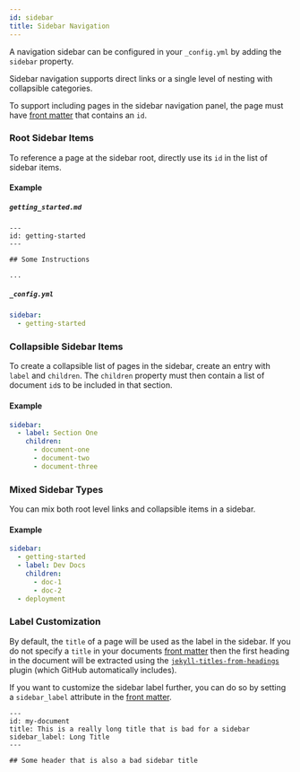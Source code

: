 ```yaml
---
id: sidebar
title: Sidebar Navigation
---
```


A navigation sidebar can be configured in your `_config.yml` by adding the `sidebar` property.

Sidebar navigation supports direct links or a single level of nesting with collapsible categories.

To support including pages in the sidebar navigation panel, the page must have
[front matter](https://docs.github.com/en/github/working-with-github-pages/about-github-pages-and-jekyll#front-matter)
that contains an `id`.

### Root Sidebar Items

To reference a page at the sidebar root, directly use its `id` in the list of sidebar items.

#### Example

##### `getting_started.md`

```
---
id: getting-started
---

## Some Instructions

...
```

##### `_config.yml`

```yaml
sidebar:
  - getting-started
```

### Collapsible Sidebar Items

To create a collapsible list of pages in the sidebar, create an entry with `label` and `children`.
The `children` property must then contain a list of document `id`s to be included in that section.

#### Example

```yaml
sidebar:
  - label: Section One
    children:
      - document-one
      - document-two
      - document-three
```

### Mixed Sidebar Types

You can mix both root level links and collapsible items in a sidebar.

#### Example

```yaml
sidebar:
  - getting-started
  - label: Dev Docs
    children:
      - doc-1
      - doc-2
  - deployment
```

### Label Customization

By default, the `title` of a page will be used as the label in the sidebar. If you do not specify a
`title` in your documents [front matter](https://docs.github.com/en/github/working-with-github-pages/about-github-pages-and-jekyll#front-matter)
then the first heading in the document will be extracted using the [`jekyll-titles-from-headings`](https://github.com/benbalter/jekyll-titles-from-headings) plugin (which GitHub automatically includes).

If you want to customize the sidebar label further, you can do so by setting a `sidebar_label`
attribute in the [front matter](https://docs.github.com/en/github/working-with-github-pages/about-github-pages-and-jekyll#front-matter).

```
---
id: my-document
title: This is a really long title that is bad for a sidebar
sidebar_label: Long Title
---

## Some header that is also a bad sidebar title

```
